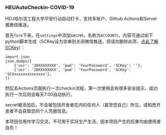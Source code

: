 ### HEUAutoCheckin-COVID-19
HEU哈尔滨工程大学平安行动自动打卡，支持多账户、Github Actions和Server酱微信推送。

首先`fork`下来，在`settings`中添加secret，名称为`ACCOUNTS`，内容可通过如下python脚本生成（SCKey设为空串则关闭微信推送，但请勿删除此项，[点此了解SCKey](http://sc.ftqq.com/)）：

```
import json
json.dumps([
    {'usr': '20XXXXXXXX', 'pwd': 'YourPassword', 'SCKey': ''},
    {'usr': '20XXXXXXXX', 'pwd': 'YourPassword', 'SCKey': 'SCUxxxxxxxxxxxxxx'},
])
```

然后去Actions页面执行一次checkin流程，第一次使用会有很多安全提示，成功执行一次后则会每天7:00自动执行。

secret被添加后，不会被包括开发者在内的任何人（甚至您自己）所见，请知悉开发者不会获取您的个人凭据信息。

本项目仅用作学习交流，不可用于实际生产生活，因本项目产生的后果均由使用者自负！
